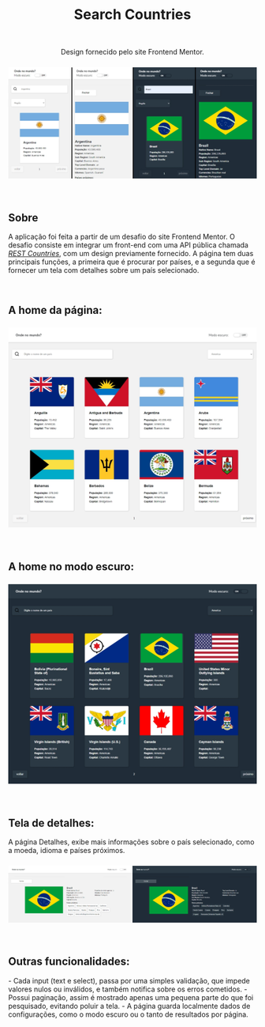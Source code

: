 <h1 align="center">Search Countries</h1>
</br>
<p align="center">Design fornecido pelo site Frontend Mentor.</p>
<h3 align="center"><img src="/assets/readme/mobile.jpg"></h3>
</br>
<h2>Sobre</h2>
<p>A aplicação foi feita a partir de um desafio do site Frontend Mentor. O desafio consiste em integrar um front-end com uma API pública chamada <a href="https://restcountries.eu/"><em>REST Countries</em></a>, com um design previamente fornecido. A página tem duas principais funções, a primeira que é procurar por países, e a segunda que é fornecer um tela com detalhes sobre um país selecionado.</p>
</br>

<h2>A home da página:</h2>
<h3><img src="/assets/readme/home-desktop.jpg"></h3>
</br>

<h2>A home no modo escuro:</h2>
<h3><img src="/assets/readme/home-desktop-dark.jpg"></h3>
</br>

<h2 >Tela de detalhes:</h2>
<p>A página Detalhes, exibe mais informações sobre o país selecionado, como a moeda, idioma e países próximos.</p>
<h3><img src="/assets/readme/detail-desktop.jpg"></h3>
</br>

<h2>Outras funcionalidades:</h2>
- Cada input (text e select), passa por uma simples validação, que impede valores nulos ou inválidos, e também notifica sobre os erros cometidos.
- Possui paginação, assim é mostrado apenas uma pequena parte do que foi pesquisado, evitando poluir a tela.
- A página guarda localmente dados de configurações, como o modo escuro ou o tanto de resultados por página.
